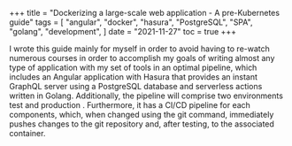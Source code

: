 +++
title = "Dockerizing a large-scale web application - A pre-Kubernetes guide"
tags = [
    "angular",
    "docker",
    "hasura",
    "PostgreSQL",
    "SPA",
    "golang",
    "development",
]
date = "2021-11-27"
toc = true
+++

I wrote this guide mainly for myself in order to avoid having to re-watch numerous courses in order to accomplish my goals of writing almost any type of application with my set of tools in an optimal pipeline, which includes an Angular application with Hasura that provides an instant GraphQL server using a PostgreSQL database and serverless actions written in Golang. Additionally, the pipeline will comprise two environments test and production . Furthermore, it has a CI/CD pipeline for each components, which, when changed using the git command, immediately pushes changes to the git repository and, after testing, to the associated container.